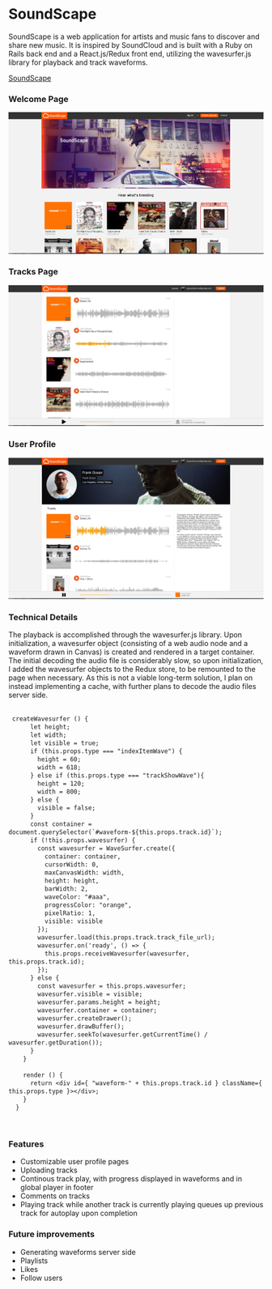 # SoundScape

SoundScape is a web application for artists and music fans to discover and share new music. It is inspired by SoundCloud and is built with a Ruby on Rails back end and a React.js/Redux front end, utilizing the wavesurfer.js library for playback and track waveforms.

[SoundScape](http://www.sound-scape.net)

### Welcome Page

![welcome](https://github.com/gbhmt/SoundScape/blob/master/docs/wireframes/welcome-page-screenshot.jpg)


### Tracks Page 

![tracks-index](https://github.com/gbhmt/SoundScape/blob/master/docs/wireframes/tracks-index-screenshot.jpg)


### User Profile

![user-profile](https://github.com/gbhmt/SoundScape/blob/master/docs/wireframes/user-page-screenshot.jpg)


### Technical Details

The playback is accomplished through the wavesurfer.js library. Upon initialization, a wavesurfer object (consisting of a web audio node and a waveform drawn in Canvas) is created and rendered in a target container. The initial decoding the audio file is considerably slow, so upon initialization, I added the wavesurfer objects to the Redux store, to be remounted to the page when necessary. As this is not a viable long-term solution, I plan on instead implementing a cache, with further plans to decode the audio files server side. 


```

 createWavesurfer () {
      let height;
      let width;
      let visible = true;
      if (this.props.type === "indexItemWave") {
        height = 60;
        width = 618;
      } else if (this.props.type === "trackShowWave"){
        height = 120;
        width = 800;
      } else {
        visible = false;
      }
      const container = document.querySelector(`#waveform-${this.props.track.id}`);
      if (!this.props.wavesurfer) {
        const wavesurfer = WaveSurfer.create({
          container: container,
          cursorWidth: 0,
          maxCanvasWidth: width,
          height: height,
          barWidth: 2,
          waveColor: "#aaa",
          progressColor: "orange",
          pixelRatio: 1,
          visible: visible
        });
        wavesurfer.load(this.props.track.track_file_url);
        wavesurfer.on('ready', () => {
          this.props.receiveWavesurfer(wavesurfer, this.props.track.id);
        });
      } else {
        const wavesurfer = this.props.wavesurfer;
        wavesurfer.visible = visible;
        wavesurfer.params.height = height;
        wavesurfer.container = container;
        wavesurfer.createDrawer();
        wavesurfer.drawBuffer();
        wavesurfer.seekTo(wavesurfer.getCurrentTime() / wavesurfer.getDuration());
      }
    }

    render () {
      return <div id={ "waveform-" + this.props.track.id } className={ this.props.type }></div>;
    }
  }
  
  
  ```
  
### Features
  
* Customizable user profile pages
* Uploading tracks
* Continous track play, with progress displayed in waveforms and in global player in footer
* Comments on tracks
* Playing track while another track is currently playing queues up previous track for autoplay upon completion


### Future improvements

* Generating waveforms server side
* Playlists
* Likes
* Follow users
